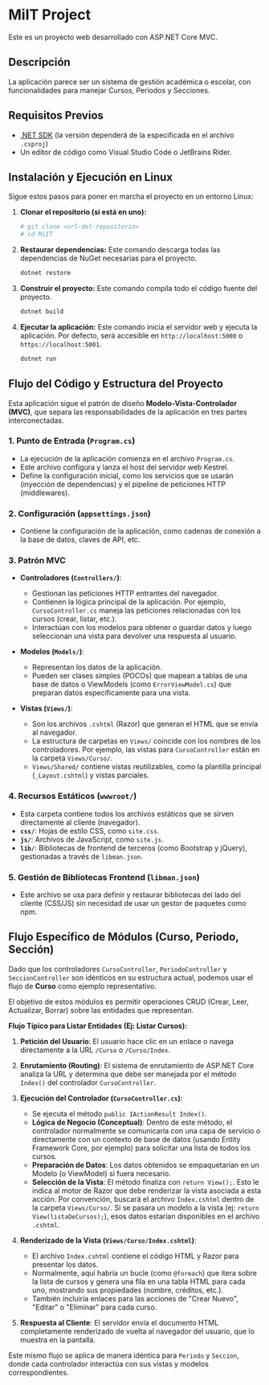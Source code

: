 # MiIT Project

Este es un proyecto web desarrollado con ASP.NET Core MVC.

## Descripción

La aplicación parece ser un sistema de gestión académica o escolar, con funcionalidades para manejar Cursos, Periodos y Secciones.

## Requisitos Previos

*   [.NET SDK](https://dotnet.microsoft.com/download) (la versión dependerá de la especificada en el archivo `.csproj`)
*   Un editor de código como Visual Studio Code o JetBrains Rider.

## Instalación y Ejecución en Linux

Sigue estos pasos para poner en marcha el proyecto en un entorno Linux:

1.  **Clonar el repositorio (si está en uno):**
    ```bash
    # git clone <url-del-repositorio>
    # cd MiIT
    ```

2.  **Restaurar dependencias:**
    Este comando descarga todas las dependencias de NuGet necesarias para el proyecto.
    ```bash
    dotnet restore
    ```

3.  **Construir el proyecto:**
    Este comando compila todo el código fuente del proyecto.
    ```bash
    dotnet build
    ```

4.  **Ejecutar la aplicación:**
    Este comando inicia el servidor web y ejecuta la aplicación. Por defecto, será accesible en `http://localhost:5000` o `https://localhost:5001`.
    ```bash
    dotnet run
    ```

## Flujo del Código y Estructura del Proyecto

Esta aplicación sigue el patrón de diseño **Modelo-Vista-Controlador (MVC)**, que separa las responsabilidades de la aplicación en tres partes interconectadas.

### 1. Punto de Entrada (`Program.cs`)

*   La ejecución de la aplicación comienza en el archivo `Program.cs`.
*   Este archivo configura y lanza el host del servidor web Kestrel.
*   Define la configuración inicial, como los servicios que se usarán (inyección de dependencias) y el pipeline de peticiones HTTP (middlewares).

### 2. Configuración (`appsettings.json`)

*   Contiene la configuración de la aplicación, como cadenas de conexión a la base de datos, claves de API, etc.

### 3. Patrón MVC

*   **Controladores (`Controllers/`)**:
    *   Gestionan las peticiones HTTP entrantes del navegador.
    *   Contienen la lógica principal de la aplicación. Por ejemplo, `CursoController.cs` maneja las peticiones relacionadas con los cursos (crear, listar, etc.).
    *   Interactúan con los modelos para obtener o guardar datos y luego seleccionan una vista para devolver una respuesta al usuario.

*   **Modelos (`Models/`)**:
    *   Representan los datos de la aplicación.
    *   Pueden ser clases simples (POCOs) que mapean a tablas de una base de datos o ViewModels (como `ErrorViewModel.cs`) que preparan datos específicamente para una vista.

*   **Vistas (`Views/`)**:
    *   Son los archivos `.cshtml` (Razor) que generan el HTML que se envía al navegador.
    *   La estructura de carpetas en `Views/` coincide con los nombres de los controladores. Por ejemplo, las vistas para `CursoController` están en la carpeta `Views/Curso/`.
    *   `Views/Shared/` contiene vistas reutilizables, como la plantilla principal (`_Layout.cshtml`) y vistas parciales.

### 4. Recursos Estáticos (`wwwroot/`)

*   Esta carpeta contiene todos los archivos estáticos que se sirven directamente al cliente (navegador).
*   **`css/`**: Hojas de estilo CSS, como `site.css`.
*   **`js/`**: Archivos de JavaScript, como `site.js`.
*   **`lib/`**: Bibliotecas de frontend de terceros (como Bootstrap y jQuery), gestionadas a través de `libman.json`.

### 5. Gestión de Bibliotecas Frontend (`libman.json`)

*   Este archivo se usa para definir y restaurar bibliotecas del lado del cliente (CSS/JS) sin necesidad de usar un gestor de paquetes como npm.

## Flujo Específico de Módulos (Curso, Periodo, Sección)

Dado que los controladores `CursoController`, `PeriodoController` y `SeccionController` son idénticos en su estructura actual, podemos usar el flujo de **Curso** como ejemplo representativo.

El objetivo de estos módulos es permitir operaciones CRUD (Crear, Leer, Actualizar, Borrar) sobre las entidades que representan.

**Flujo Típico para Listar Entidades (Ej: Listar Cursos):**

1.  **Petición del Usuario**: El usuario hace clic en un enlace o navega directamente a la URL `/Curso` o `/Curso/Index`.

2.  **Enrutamiento (Routing)**: El sistema de enrutamiento de ASP.NET Core analiza la URL y determina que debe ser manejada por el método `Index()` del controlador `CursoController`.

3.  **Ejecución del Controlador (`CursoController.cs`)**:
    *   Se ejecuta el método `public IActionResult Index()`.
    *   **Lógica de Negocio (Conceptual)**: Dentro de este método, el controlador normalmente se comunicaría con una capa de servicio o directamente con un contexto de base de datos (usando Entity Framework Core, por ejemplo) para solicitar una lista de todos los cursos.
    *   **Preparación de Datos**: Los datos obtenidos se empaquetarían en un Modelo (o ViewModel) si fuera necesario.
    *   **Selección de la Vista**: El método finaliza con `return View();`. Esto le indica al motor de Razor que debe renderizar la vista asociada a esta acción. Por convención, buscará el archivo `Index.cshtml` dentro de la carpeta `Views/Curso/`. Si se pasara un modelo a la vista (ej: `return View(listaDeCursos);`), esos datos estarían disponibles en el archivo `.cshtml`.

4.  **Renderizado de la Vista (`Views/Curso/Index.cshtml`)**:
    *   El archivo `Index.cshtml` contiene el código HTML y Razor para presentar los datos.
    *   Normalmente, aquí habría un bucle (como `@foreach`) que itera sobre la lista de cursos y genera una fila en una tabla HTML para cada uno, mostrando sus propiedades (nombre, créditos, etc.).
    *   También incluiría enlaces para las acciones de "Crear Nuevo", "Editar" o "Eliminar" para cada curso.

5.  **Respuesta al Cliente**: El servidor envía el documento HTML completamente renderizado de vuelta al navegador del usuario, que lo muestra en la pantalla.

Este mismo flujo se aplica de manera idéntica para `Periodo` y `Seccion`, donde cada controlador interactúa con sus vistas y modelos correspondientes.
